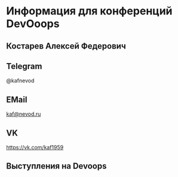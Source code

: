 # Информация для конференций DevOoops

## Костарев Алексей Федерович

## Telegram
@kafnevod

## EMail
kaf@nevod.ru

## VK 
https://vk.com/kaf1959

## Выступления на Devoops




